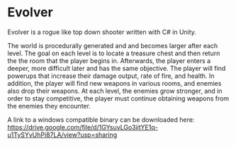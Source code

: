 # Evolver

Evolver is a rogue like top down shooter written with C# in Unity.

The world is procedurally generated and and becomes larger after each level.
The goal on each level is to locate a treasure chest and then return the the room that the player begins in. Afterwards, the player enters a deeper, more difficult
later and has the same objective. The player will find powerups that increase their damage output, rate of fire, and health. In addition, the player will find
new weapons in various rooms, and enemies also drop their weapons.
At each level, the enemies grow stronger, and in order to stay competitive, the player must continue obtaining weapons from the enemies they encounter.

A link to a windows compatible binary can be downloaded here:
https://drive.google.com/file/d/1GYsuyLGo3iitYE1q-u1TySYvUhPi87LA/view?usp=sharing
